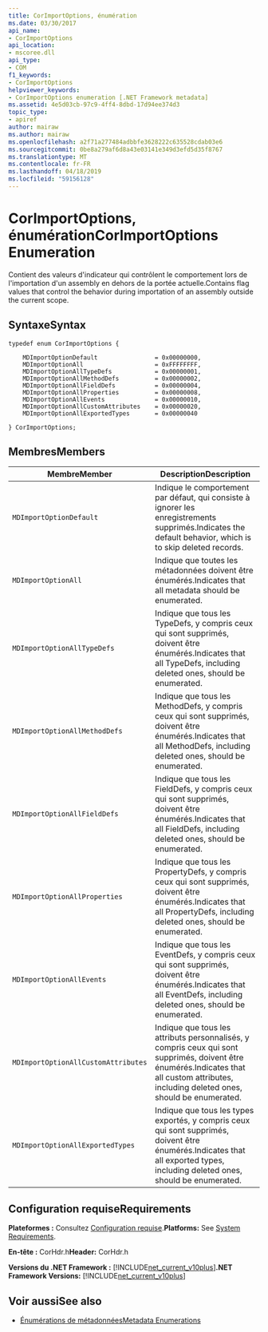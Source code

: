 ```yaml
---
title: CorImportOptions, énumération
ms.date: 03/30/2017
api_name:
- CorImportOptions
api_location:
- mscoree.dll
api_type:
- COM
f1_keywords:
- CorImportOptions
helpviewer_keywords:
- CorImportOptions enumeration [.NET Framework metadata]
ms.assetid: 4e5d03cb-97c9-4ff4-8dbd-17d94ee374d3
topic_type:
- apiref
author: mairaw
ms.author: mairaw
ms.openlocfilehash: a2f71a277484adbbfe3628222c635528cdab03e6
ms.sourcegitcommit: 0be8a279af6d8a43e03141e349d3efd5d35f8767
ms.translationtype: MT
ms.contentlocale: fr-FR
ms.lasthandoff: 04/18/2019
ms.locfileid: "59156128"
---
```

# <a name="corimportoptions-enumeration"></a><span data-ttu-id="0623e-102">CorImportOptions, énumération</span><span class="sxs-lookup"><span data-stu-id="0623e-102">CorImportOptions Enumeration</span></span>
<span data-ttu-id="0623e-103">Contient des valeurs d'indicateur qui contrôlent le comportement lors de l'importation d'un assembly en dehors de la portée actuelle.</span><span class="sxs-lookup"><span data-stu-id="0623e-103">Contains flag values that control the behavior during importation of an assembly outside the current scope.</span></span>  
  
## <a name="syntax"></a><span data-ttu-id="0623e-104">Syntaxe</span><span class="sxs-lookup"><span data-stu-id="0623e-104">Syntax</span></span>  
  
```  
typedef enum CorImportOptions {  
  
    MDImportOptionDefault                = 0x00000000,  
    MDImportOptionAll                    = 0xFFFFFFFF,  
    MDImportOptionAllTypeDefs            = 0x00000001,  
    MDImportOptionAllMethodDefs          = 0x00000002,  
    MDImportOptionAllFieldDefs           = 0x00000004,  
    MDImportOptionAllProperties          = 0x00000008,  
    MDImportOptionAllEvents              = 0x00000010,  
    MDImportOptionAllCustomAttributes    = 0x00000020,  
    MDImportOptionAllExportedTypes       = 0x00000040  
  
} CorImportOptions;  
```  
  
## <a name="members"></a><span data-ttu-id="0623e-105">Membres</span><span class="sxs-lookup"><span data-stu-id="0623e-105">Members</span></span>  
  
|<span data-ttu-id="0623e-106">Membre</span><span class="sxs-lookup"><span data-stu-id="0623e-106">Member</span></span>|<span data-ttu-id="0623e-107">Description</span><span class="sxs-lookup"><span data-stu-id="0623e-107">Description</span></span>|  
|------------|-----------------|  
|`MDImportOptionDefault`|<span data-ttu-id="0623e-108">Indique le comportement par défaut, qui consiste à ignorer les enregistrements supprimés.</span><span class="sxs-lookup"><span data-stu-id="0623e-108">Indicates the default behavior, which is to skip deleted records.</span></span>|  
|`MDImportOptionAll`|<span data-ttu-id="0623e-109">Indique que toutes les métadonnées doivent être énumérés.</span><span class="sxs-lookup"><span data-stu-id="0623e-109">Indicates that all metadata should be enumerated.</span></span>|  
|`MDImportOptionAllTypeDefs`|<span data-ttu-id="0623e-110">Indique que tous les TypeDefs, y compris ceux qui sont supprimés, doivent être énumérés.</span><span class="sxs-lookup"><span data-stu-id="0623e-110">Indicates that all TypeDefs, including deleted ones, should be enumerated.</span></span>|  
|`MDImportOptionAllMethodDefs`|<span data-ttu-id="0623e-111">Indique que tous les MethodDefs, y compris ceux qui sont supprimés, doivent être énumérés.</span><span class="sxs-lookup"><span data-stu-id="0623e-111">Indicates that all MethodDefs, including deleted ones, should be enumerated.</span></span>|  
|`MDImportOptionAllFieldDefs`|<span data-ttu-id="0623e-112">Indique que tous les FieldDefs, y compris ceux qui sont supprimés, doivent être énumérés.</span><span class="sxs-lookup"><span data-stu-id="0623e-112">Indicates that all FieldDefs, including deleted ones, should be enumerated.</span></span>|  
|`MDImportOptionAllProperties`|<span data-ttu-id="0623e-113">Indique que tous les PropertyDefs, y compris ceux qui sont supprimés, doivent être énumérés.</span><span class="sxs-lookup"><span data-stu-id="0623e-113">Indicates that all PropertyDefs, including deleted ones, should be enumerated.</span></span>|  
|`MDImportOptionAllEvents`|<span data-ttu-id="0623e-114">Indique que tous les EventDefs, y compris ceux qui sont supprimés, doivent être énumérés.</span><span class="sxs-lookup"><span data-stu-id="0623e-114">Indicates that all EventDefs, including deleted ones, should be enumerated.</span></span>|  
|`MDImportOptionAllCustomAttributes`|<span data-ttu-id="0623e-115">Indique que tous les attributs personnalisés, y compris ceux qui sont supprimés, doivent être énumérés.</span><span class="sxs-lookup"><span data-stu-id="0623e-115">Indicates that all custom attributes, including deleted ones, should be enumerated.</span></span>|  
|`MDImportOptionAllExportedTypes`|<span data-ttu-id="0623e-116">Indique que tous les types exportés, y compris ceux qui sont supprimés, doivent être énumérés.</span><span class="sxs-lookup"><span data-stu-id="0623e-116">Indicates that all exported types, including deleted ones, should be enumerated.</span></span>|  
  
## <a name="requirements"></a><span data-ttu-id="0623e-117">Configuration requise</span><span class="sxs-lookup"><span data-stu-id="0623e-117">Requirements</span></span>  
 <span data-ttu-id="0623e-118">**Plateformes :** Consultez [Configuration requise](../../../../docs/framework/get-started/system-requirements.md).</span><span class="sxs-lookup"><span data-stu-id="0623e-118">**Platforms:** See [System Requirements](../../../../docs/framework/get-started/system-requirements.md).</span></span>  
  
 <span data-ttu-id="0623e-119">**En-tête :** CorHdr.h</span><span class="sxs-lookup"><span data-stu-id="0623e-119">**Header:** CorHdr.h</span></span>  
  
 <span data-ttu-id="0623e-120">**Versions du .NET Framework :** [!INCLUDE[net_current_v10plus](../../../../includes/net-current-v10plus-md.md)]</span><span class="sxs-lookup"><span data-stu-id="0623e-120">**.NET Framework Versions:** [!INCLUDE[net_current_v10plus](../../../../includes/net-current-v10plus-md.md)]</span></span>  
  
## <a name="see-also"></a><span data-ttu-id="0623e-121">Voir aussi</span><span class="sxs-lookup"><span data-stu-id="0623e-121">See also</span></span>

- [<span data-ttu-id="0623e-122">Énumérations de métadonnées</span><span class="sxs-lookup"><span data-stu-id="0623e-122">Metadata Enumerations</span></span>](../../../../docs/framework/unmanaged-api/metadata/metadata-enumerations.md)

